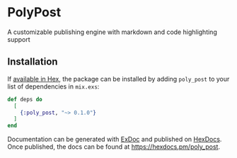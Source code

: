 # PolyPost

A customizable publishing engine with markdown and code highlighting support

## Installation

If [available in Hex](https://hex.pm/docs/publish), the package can be installed
by adding `poly_post` to your list of dependencies in `mix.exs`:

```elixir
def deps do
  [
    {:poly_post, "~> 0.1.0"}
  ]
end
```

Documentation can be generated with [ExDoc](https://github.com/elixir-lang/ex_doc)
and published on [HexDocs](https://hexdocs.pm). Once published, the docs can
be found at <https://hexdocs.pm/poly_post>.
